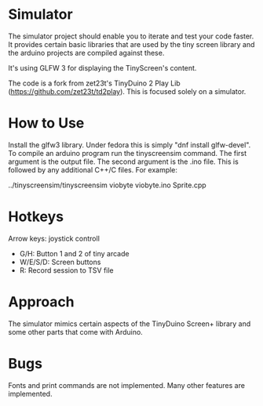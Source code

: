# Simulator

The simulator project should enable you to iterate and test your code faster.
It provides certain basic libraries that are used by the tiny screen library 
and the arduino projects are compiled against these.

It's using GLFW 3 for displaying the TinyScreen's content. 

The code is a fork from zet23t's TinyDuino 2 Play Lib (https://github.com/zet23t/td2play).
This is focused solely on a simulator.

# How to Use

Install the glfw3 library. Under fedora this is simply "dnf install glfw-devel".
To compile an arduino program run the tinyscreensim command. The first argument
is the output file. The second argument is the .ino file. This is followed by
any additional C++/C files. For example:

../tinyscreensim/tinyscreensim viobyte viobyte.ino Sprite.cpp

# Hotkeys

Arrow keys: joystick controll

- G/H: Button 1 and 2 of tiny arcade
- W/E/S/D: Screen buttons
- R: Record session to TSV file

# Approach

The simulator mimics certain aspects of the TinyDuino Screen+ library and 
some other parts that come with Arduino. 

# Bugs

Fonts and print commands are not implemented. Many other features are
implemented.
